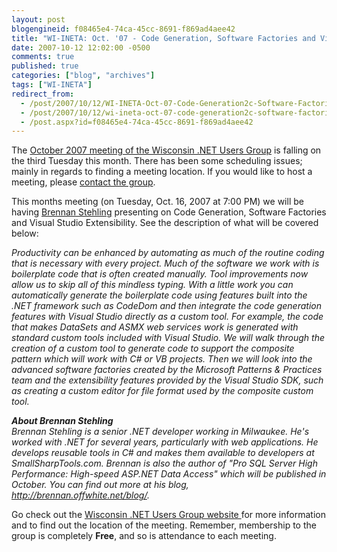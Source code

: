 ```yaml
---
layout: post
blogengineid: f08465e4-74ca-45cc-8691-f869ad4aee42
title: "WI-INETA: Oct. '07 - Code Generation, Software Factories and Visual Studio Extensibility"
date: 2007-10-12 12:02:00 -0500
comments: true
published: true
categories: ["blog", "archives"]
tags: ["WI-INETA"]
redirect_from: 
  - /post/2007/10/12/WI-INETA-Oct-07-Code-Generation2c-Software-Factories-and-Visual-Studio-Extensibility
  - /post/2007/10/12/wi-ineta-oct-07-code-generation2c-software-factories-and-visual-studio-extensibility
  - /post.aspx?id=f08465e4-74ca-45cc-8691-f869ad4aee42
---
```

<!-- more -->

The <a href="http://wi-ineta.org/DesktopDefault.aspx?tabid=58">October 2007 meeting of the Wisconsin .NET Users Group</a> is falling on the third Tuesday this month. There has been some scheduling issues; mainly in regards to finding a meeting location. If you would like to host a meeting, please <a href="http://wi-ineta.org/DesktopDefault.aspx?tabid=60">contact the group</a>.

This months meeting (on Tuesday, Oct. 16, 2007 at 7:00 PM) we will be having <a href="http://brennan.offwhite.net">Brennan Stehling</a> presenting on Code Generation, Software Factories and Visual Studio Extensibility. See the description of what will be covered below:

<em>Productivity can be enhanced by automating as much of the routine coding that is necessary with every project. Much of the software we work with is boilerplate code that is often created manually. Tool improvements now allow us to skip all of this mindless typing. With a little work you can automatically generate the boilerplate code using features built into the .NET framework such as CodeDom and then integrate the code generation features with Visual Studio directly as a custom tool. For example, the code that makes DataSets and ASMX web services work is generated with standard custom tools included with Visual Studio. We will walk through the creation of a custom tool to generate code to support the composite pattern which will work with C# or VB projects. Then we will look into the advanced software factories created by the Microsoft Patterns &amp; Practices team and the extensibility features provided by the Visual Studio SDK, such as creating a custom editor for file format used by the composite custom tool.</em>

<em>**About Brennan Stehling**<br /> Brennan Stehling is a senior .NET developer working in Milwaukee. He's worked with .NET for several years, particularly with web applications. He develops reusable tools in C# and makes them available to developers at SmallSharpTools.com. Brennan is also the author of "Pro SQL Server High Performance: High-speed ASP.NET Data Access" which will be published in October. You can find out more at his blog, </em><a href="http://brennan.offwhite.net/blog/"><em>http://brennan.offwhite.net/blog/</em></a><em>.</em>

Go check out the <a href="http://wi-ineta.org">Wisconsin .NET Users Group website </a>for more information and to find out the location of the meeting. Remember, membership to the group is completely **Free**, and so is attendance to each meeting.
